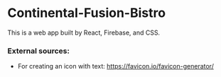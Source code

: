 # Continental-Fusion-Bistro
This is a web app built by React, Firebase, and CSS.  



### External sources:
- For creating an icon with text: https://favicon.io/favicon-generator/